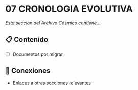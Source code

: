 # 07 CRONOLOGIA EVOLUTIVA

*Esta sección del Archivo Cósmico contiene...*

## 📋 Contenido
- [ ] Documentos por migrar

## 🔗 Conexiones
- Enlaces a otras secciones relevantes

